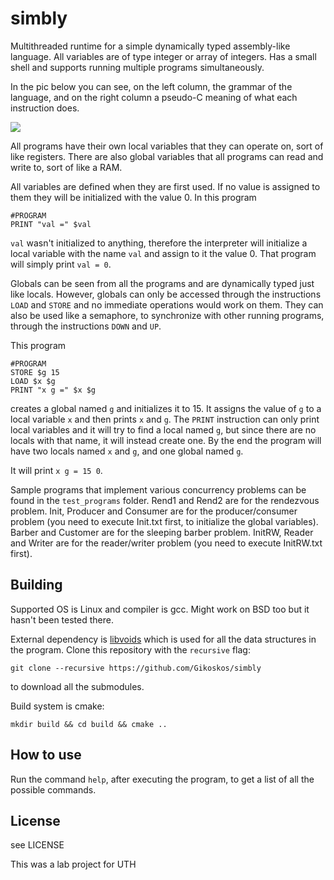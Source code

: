 # simbly

Multithreaded runtime for a simple dynamically typed assembly-like language. All variables are of type integer or array of integers. Has a small shell and supports running multiple programs simultaneously.

In the pic below you can see, on the left column, the grammar of the language, and on the right column a pseudo-C meaning of what each instruction does.

![](https://i.imgur.com/KgMjhTy.png) 

All programs have their own local variables that they can operate on, sort of like registers. There are also global variables that all programs can read and write to, sort of like a RAM.

All variables are defined when they are first used. If no value is assigned to them they will be initialized with the value 0. In this program

```
#PROGRAM
PRINT "val =" $val
```

`val` wasn't initialized to anything, therefore the interpreter will initialize a local variable with the name `val` and assign to it the value 0. That program will simply print `val = 0`.

Globals can be seen from all the programs and are dynamically typed just like locals. However, globals can only be accessed through the instructions `LOAD` and `STORE` and no immediate operations would work on them. They can also be used like a semaphore, to synchronize with other running programs, through the instructions `DOWN` and `UP`.

This program

```
#PROGRAM
STORE $g 15
LOAD $x $g
PRINT "x g =" $x $g
```
creates a global named `g` and initializes it to 15. It assigns the value of `g` to a local variable `x` and then prints `x` and `g`. The `PRINT` instruction can only print local variables and it will try to find a local named `g`, but since there are no locals with that name, it will instead create one. By the end the program will have two locals named `x` and `g`, and one global named `g`.

It will print `x g = 15 0`.

Sample programs that implement various concurrency problems can be found in the `test_programs` folder. Rend1 and Rend2 are for the rendezvous problem. Init, Producer and Consumer are for the producer/consumer problem (you need to execute Init.txt first, to initialize the global variables). Barber and Customer are for the sleeping barber problem. InitRW, Reader and Writer are for the reader/writer problem (you need to execute InitRW.txt first).

## Building

Supported OS is Linux and compiler is gcc. Might work on BSD too but it hasn't been tested there.

External dependency is [libvoids](https://github.com/Gikoskos/libvoids) which is used for all the data structures in the program. Clone this repository with the `recursive` flag:

`git clone --recursive https://github.com/Gikoskos/simbly`

to download all the submodules.

Build system is cmake:

`mkdir build && cd build && cmake ..`

## How to use

Run the command `help`, after executing the program, to get a list of all the possible commands.

## License

see LICENSE

This was a lab project for UTH
